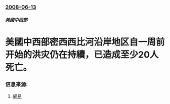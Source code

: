 ### [2008-06-13](/news/2008/06/13/index.md)

##### 美國中西部
# 美國中西部密西西比河沿岸地区自一周前开始的洪灾仍在持續，已造成至少20人死亡。




### 信息来源:

1. [網易](https://web.archive.org/web/20080617134237/http://news.163.com/08/0614/07/4ECNQC450001121M.html)
